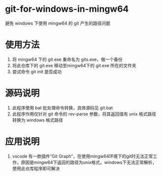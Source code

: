 # git-for-windows-in-mingw64
避免 windows 下使用 mingw64 的 git 产生的路径问题

# 使用方法
1. 将 mingw64 下的 git.exe 重命名为 gits.exe，做一个备份
2. 将此仓库下的 git.exe 移动至mingw64下的 git.exe 所在的文件夹
3. 尝试命令 git init 是否成功

# 源码说明
1. 此程序使用 bat 批处理命令转换，具体源码见 git.bat
2. 此程序作用仅针对 git 命令的 rev-parse 参数，将其返回值有 unix 格式路径转换为 windows 格式路径

# 应用说明
1. vscode 有一款插件“Git Graph”，在使用mingw64环境下的git时无法正常工作，原因是mingw64下返回的路径为unix格式，windows下无法正常解析，使用此仓库程序即可解决